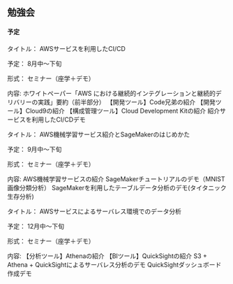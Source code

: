 ## 勉強会

#### 予定

タイトル：
AWSサービスを利用したCI/CD

予定：
8月中～下旬

形式：
セミナー（座学＋デモ）

内容:
ホワイトペーパー「AWS における継続的インテグレーションと継続的デリバリーの実践」要約（前半部分）
【開発ツール】Code兄弟の紹介
【開発ツール】Cloud9の紹介
【構成管理ツール】Cloud Development Kitの紹介
紹介サービスを利用したCI/CDデモ


タイトル：
AWS機械学習サービス紹介とSageMakerのはじめかた

予定：
9月中～下旬

形式：
セミナー（座学＋デモ）

内容:
AWS機械学習サービスの紹介
SageMakerチュートリアルのデモ（MNIST画像分類分析）
SageMakerを利用したテーブルデータ分析のデモ(タイタニック生存分析)



タイトル：
AWSサービスによるサーバレス環境でのデータ分析

予定：
12月中～下旬

形式：
セミナー（座学＋デモ）

内容:
【分析ツール】Athenaの紹介
【BIツール】QuickSightの紹介
S3 + Athena + QuickSightによるサーバレス分析のデモ
QuickSightダッシュボード作成デモ
